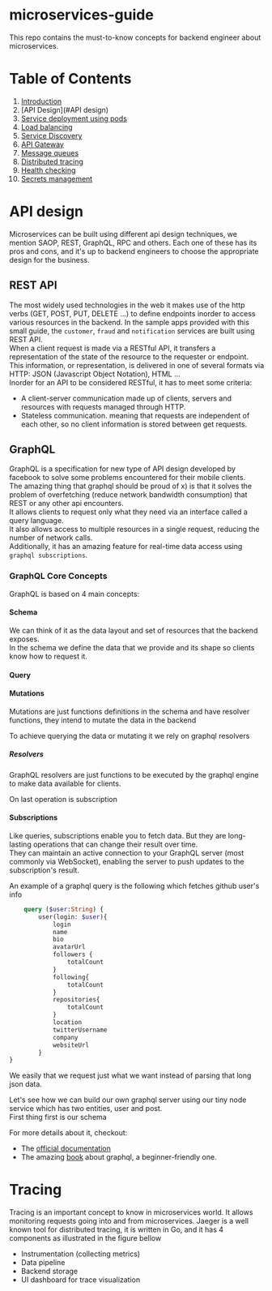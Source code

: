 # microservices-guide
This repo contains the must-to-know concepts for backend engineer about microservices. 

# Table of Contents
1. [Introduction]()
2. [API Design](#API design)
3. [Service deployment using pods]()
4. [Load balancing]()
5. [Service Discovery]()
6. [API Gateway]()
7. [Message queues]()
8. [Distributed tracing](#tracing)
9. [Health checking]()
10. [Secrets management]()

# API design
Microservices can be built using different api design techniques, we mention
SAOP, REST, GraphQL, RPC and others. Each one of these has its pros and cons, and it's up to backend engineers to choose the appropriate design for the business.
## REST API
The most widely used technologies in the web it makes use of the http verbs (GET, POST, PUT, DELETE ...)
to define endpoints inorder to access various resources in the backend.
In the sample apps provided with this small guide, the `customer`, `fraud` and `notification` services
are built using REST API. \
When a client request is made via a RESTful API, it transfers a representation of the state of the resource to the requester or endpoint. \
This information, or representation, is delivered in one of several formats via HTTP: JSON (Javascript Object Notation), HTML ... \
Inorder for an API to be considered RESTful, it has to meet some criteria:
* A client-server communication made up of clients, servers and resources with requests managed through HTTP.
* Stateless communication. meaning that requests are independent of each other, so no client information is stored between get requests.

## GraphQL
GraphQL is a specification for new type of API design developed by facebook to solve some problems encountered for their mobile clients. \
The amazing thing that graphql should be proud of x) is that it solves the problem of overfetching (reduce network bandwidth consumption) that REST or any other api encounters. \
It allows clients to request only what they need via an interface called a query language. \
It also allows access to multiple resources in a single request, reducing the number of network calls. \
Additionally, it has an amazing feature for real-time data access using `graphql subscriptions`. 
### GraphQL Core Concepts
GraphQL is based on 4 main concepts:
#### Schema
We can think of it as the data layout and set of resources that the backend exposes. \
In the schema we define the data that we provide and its shape so clients know how to request it.

#### Query


#### Mutations
Mutations are just functions definitions in the schema and have resolver functions, they intend to mutate the data 
in the backend

To achieve querying the data or mutating it we rely on graphql resolvers

##### Resolvers
GraphQL resolvers are just functions to be executed by the graphql engine to make data available for clients.

On last operation is subscription
#### Subscriptions
Like queries, subscriptions enable you to fetch data. But they are long-lasting operations 
that can change their result over time. \
They can maintain an active connection to your GraphQL server 
(most commonly via WebSocket), enabling the server to push updates to 
the subscription's result.



An example of a graphql query is the following which fetches github user's info
```graphql
    query ($user:String) {
        user(login: $user){
            login
            name
            bio
            avatarUrl
            followers {
                totalCount
            }
            following{
                totalCount
            }
            repositories{
                totalCount
            }
            location
            twitterUsername
            company
            websiteUrl
        }
}
```
We easily that we request just what we want instead of parsing that long json data.

[comment]: <> (Build content microservice operations using graphql)

Let's see how we can build our own graphql server using our tiny node service which has
two entities, user and post. \
First thing first is our schema



For more details about it, checkout:
* The [official documentation](https://graphql.org/learn/)
* The amazing [book](https://www.roadtographql.com/) about graphql, a beginner-friendly one.




# Tracing
Tracing is an important concept to know in microservices world.
It allows monitoring requests going into and from microservices.
Jaeger is a well known tool for distributed tracing, it is written in Go, and it has 4 components
as illustrated in the figure bellow
- Instrumentation (collecting metrics)
- Data pipeline
- Backend storage
- UI dashboard for trace visualization
